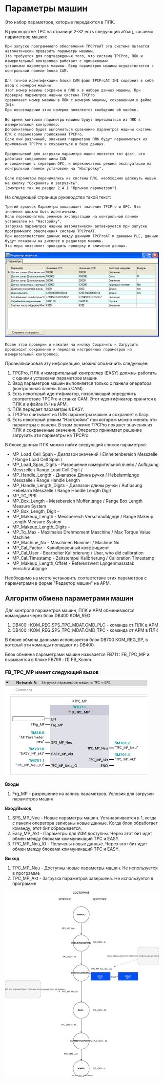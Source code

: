 # Параметры машин

Это набор параметров, которые передаются в ПЛК. 

В руководстве TPC на странице 2-32 есть следующий абзац, касаемо параметров машин:

```
При запуске программного обеспечения TPCProAT эта система пытается автоматически проверить параметры машины. 
Это требуется для подтверждения того, что система TPCPro, ПЛК и измерительный контроллер работают с одинаковыми 
уставками параметров машины. Ввод параметров машины осуществляется с контрольной панели блока CAM.

Для точной идентификации блока CAM файл TPCProAT.INI содержит в себе ввод с номером машины. 
Этот номер машины сохранен в ПЛК и в наборе данных машины. При проверке параметров машины система TPCPro 
сравнивает номер машины в ПЛК с номером машины, сохраненным в файле INI> 
При несовпадении этих номеров появляется сообщение об ошибке.

Во время контроля параметры машины будут пересылаться из ПЛК в измерительный контроллер. 
Дополнительно будет выполняться сравнение параметров машины системы ПЛК с параметрами приложения TPCPro. 
Если они различный, значения параметров ПЛК будут перениматься из приложения TPCPro и сохраняться в базе данных.

Предпосылкой для загрузки параметро машин является тот факт, что работают соединение шины CAN 
и соединение с сервером OPC, и переключатель режима эксплуатации на контрольной панели установлен на "Настройку".

Если параметры перенимались из системы ПЛК, необходимо щёлкнуть мышью на кнопку "Сохранить и загрузить". 
(смотрите так же раздел 2.4.1 "Ярлычок параметров").

```
На следующей странице руководства такой текст:

```
Третий ярлычок Параметры показывает значения TPCPro и OPC. Эти значения должны быть идентичными. 
Если переключатель режимов эксплуатации на контрольной панели установлен на "Настройку", 
загрузка параметров машины автоматически активируется при запуске программного обеспечения системы TPCProAT. 
При несоответствии данных между данными TPCProAT и данными PLC, данные будут показаны на дисплее в редакторе машины. 
Эта мера позволяет проводить проверку и сличение данных.
```
![-](Параметры%20машин%20на%20TPC.png)

```
После этой проверки и нажатия на кнопку Сохранить и Загрузить происходит сохранение и передача настроенных параметров на измерительный контроллер.
```

Проанализировав эту информацию, можно обозначить следующее:

1. TPCPro, ПЛК и измерительный контроллер (EASY) должны работать с одними уставками параметров машин
2. Ввод параметров машин выполняется только с панели оператора (контрольная панель блока CAM).
3. Есть некоторый идентификатор, позволяющий определить соответствие TPCPro и станка CAM. Этот идентификатор хранится в ПЛК и в файле INI на АРМ.
4. ПЛК передает параметры в EASY. 
5. TPCPro считывает из ПЛК параметры машин и сохраняет в базу.
6. Есть некоторый режим "Настройки" при котором можно менять эти параметры с панели. В этом режиме TPCPro покажет значения из ПЛК и сохраненные значения. Оператор принимает решение загрузить эти параметры на TPCPro.

В блоке данных ПЛК можно найти следующий список параметров:

- MP_Load_Cell_Span - Диапазон значений / Einheitenbereich Messzelle / Range Load Cell Span /
- MP_Load_Span_Digits - Разрешение измерительной ячейк / Auflцsung Messzelle / Range Load Cell Digit /
- MP_Handle_Length - Диапазон Длина ручки / Hebelarmlдnge Messzelle / Range Handle Length
- MP_Handle_Length_Digits - Диапазон длины ручки / Auflцsung Hebelarm Messzelle / Range Handle Length Digit
- MP_TC_PPR - 
- MP_Box_Length - Messbereich Muffenlдnge / Range Box Length Measure System
- MP_Box_Length_Digit - 
- MP_Makeup_Length - Messbereich Verschraublдnge / Range Makeup Length Measure System
- MP_Makeup_Length_Digits - 
- MP_Tq_Max - Maximales Drehmoment Maschine / Max Torque Value Machine
- MP_Machine_No - Maschinen Nummer / Machine No.
- MP_Cal_Factor - Калибровочный коэффициент
- MP_Cal_User - Bearbeiter Kalibrierung / User, who did calibration
- MP_Cal_Timestamp - Zeitstempel Kalibrierung / Calibration Timestamp
- MP_Makeup_Length_Offset - Referenzwert Lдngenmassstab Verschraublдnge

Необходимо на месте установить соответствие этих параметров с параметрами в форме "Редактор машин" на АРМ.

## Алгоритм обмена параметрами машин

Для контроля параметров машин, ПЛК и АРМ обмениваются командами через блок DB400 KOM_REG
1. DB400 : KOM_REG.SPS_TPC_MDAT.CMD_PLC - команда от ПЛК в АРМ
2. DB400 : KOM_REG.SPS_TPC_MDAT.CMD_TPC - команда от АРМ в ПЛК

В блоке обмена данными используется блок DB700 KOM_REG_SP, в который эти команды попадают из DB400.

Блок обменна параметрами машин называется FB711 : FB_TPC_MP и вызывается в блоке FB799 : (1) FB_Komm.

### FB_TPC_MP имеет следующий вызов

![](Вызов%20FB_TPC_MP.png)

**Входы**
1. Frg_MP - разрешение на запись параметров. Условия для загрузки параметров машин. 

**Вход/Выход**
1. SPS_MP_Neu - Новые параметры машин. Устанавливается в 1, когда с панели оператора записаны новые данные. Когда блок обработает команду, этот бит сбрасывается.
2. Easy_MP_Akt - Параметры для ИЗИ доступны. Через этот бит идет обмен между блоками коммуникаций TPC и EASY. 
3. TPC_MP_Neu_IO - Получены новые данные. Через этот бит идет обмен между блоками коммуникаций TPC и EASY. 

**Выход**
1. TPC_MP_Neu - Доступны новые параметры машин. Не используется в программе
2. TPC_MP_Akt - Загрузка параметров завершена. Не используется в программе

![](Алгоритм%20проверки%20параметров%20машин.drawio.svg)

